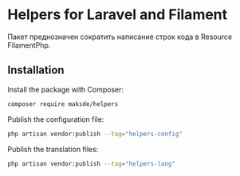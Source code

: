 # Helpers for Laravel and Filament

Пакет преднозначен сократить написание строк кода в Resource FilamentPhp. 

## Installation

Install the package with Composer:
```bash
composer require maksde/helpers
```
Publish the configuration file:

```bash
php artisan vendor:publish --tag="helpers-config"
```

Publish the translation files:

```bash
php artisan vendor:publish --tag="helpers-lang"
```
